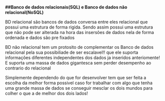 **##Banco de dados relacionais(SQL) e Banco de dados não relacional(NoSQL)**

BD relacional são bancos de dados conversa entre eles relacional que possui uma estrutura de forma rigida.
Sendo assim possui uma estrutura que não pode ser alterada na hora das insersões de dados nela de forma ordenada 
e dados são pre fixados

BD não relacional tem um protosito de complementar os Banco de dados relacional pela sua possibiliade de ser escalavel!! 
que ele suporta informações diferentes independentes dos dados ja inseridos anteriomente! E suporta uma massa de dados 
gigantesca sem perder desempenho ao contrario do relacional

Simplemente dependendo do que for desenvolver tem que ser feita a escolha da melhor forma possivel caso for trabalhar com algo que
tenha uma grande massa de dados se conseguir mesclar os dois mundos para colher o que a de melhor dos dois lados!
